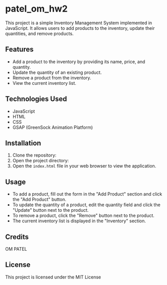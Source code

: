 # patel_om_hw2

This project is a simple Inventory Management System implemented in JavaScript. It allows users to add products to the inventory, update their quantities, and remove products.

## Features

- Add a product to the inventory by providing its name, price, and quantity.
- Update the quantity of an existing product.
- Remove a product from the inventory.
- View the current inventory list.

## Technologies Used

- JavaScript
- HTML
- CSS
- GSAP (GreenSock Animation Platform)

## Installation

1. Clone the repository:
2. Open the project directory:
3. Open the `index.html` file in your web browser to view the application.

## Usage

- To add a product, fill out the form in the "Add Product" section and click the "Add Product" button.
- To update the quantity of a product, edit the quantity field and click the "Update" button next to the product.
- To remove a product, click the "Remove" button next to the product.
- The current inventory list is displayed in the "Inventory" section.

## Credits
OM PATEL

## License

This project is licensed under the MIT License 
